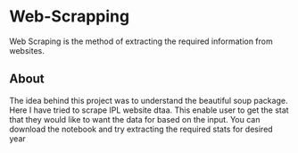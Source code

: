 # Web-Scrapping

Web Scraping is the method of extracting the required information from websites.

## About
The idea behind this project was to understand the beautiful soup package. Here I have tried to scrape IPL website dtaa. This enable user to get the stat that they would like to want the data for based on the input. You can download the notebook and try extracting the required stats for desired year


